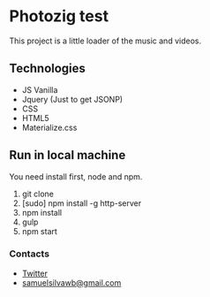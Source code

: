 # Photozig test

This project is a little loader of the music and videos.

## Technologies

- JS Vanilla
- Jquery (Just to get JSONP)
- CSS
- HTML5
- Materialize.css

## Run in local machine

You need install first, node and npm.

1. git clone 
2. [sudo] npm install -g http-server
3. npm install
4. gulp
5. npm start

### Contacts

- [Twitter](https://twitter.com/samuelsilvadev)
- [samuelsilvawb@gmail.com](mailto:samuelsilvawb@gmail.com)

